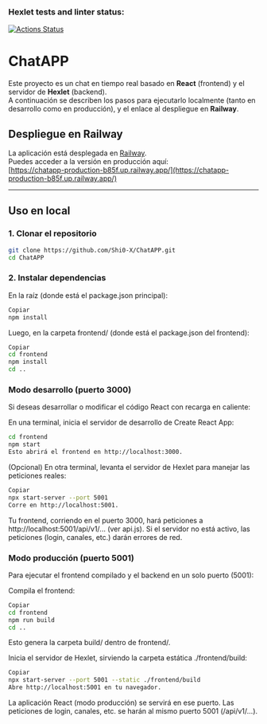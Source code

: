 ### Hexlet tests and linter status:
[![Actions Status](https://github.com/Shi0-X/fullstack-javascript-project-139/actions/workflows/hexlet-check.yml/badge.svg)](https://github.com/Shi0-X/fullstack-javascript-project-139/actions)

# ChatAPP

Este proyecto es un chat en tiempo real basado en **React** (frontend) y el servidor de **Hexlet** (backend).  
A continuación se describen los pasos para ejecutarlo localmente (tanto en desarrollo como en producción), y el enlace al despliegue en **Railway**.

## Despliegue en Railway

La aplicación está desplegada en [Railway](https://railway.app/).  
Puedes acceder a la versión en producción aquí:  
[https://chatapp-production-b85f.up.railway.app/](https://chatapp-production-b85f.up.railway.app/)

---

## Uso en local

### 1. Clonar el repositorio
```bash
git clone https://github.com/Shi0-X/ChatAPP.git
cd ChatAPP
```
### 2. Instalar dependencias
En la raíz (donde está el package.json principal):

```bash
Copiar
npm install
```
Luego, en la carpeta frontend/ (donde está el package.json del frontend):
```bash
Copiar
cd frontend
npm install
cd ..
```
### Modo desarrollo (puerto 3000)
Si deseas desarrollar o modificar el código React con recarga en caliente:

En una terminal, inicia el servidor de desarrollo de Create React App:

```bash
cd frontend
npm start
Esto abrirá el frontend en http://localhost:3000.
```
(Opcional) En otra terminal, levanta el servidor de Hexlet para manejar las peticiones reales:

```bash
Copiar
npx start-server --port 5001
Corre en http://localhost:5001.
```
Tu frontend, corriendo en el puerto 3000, hará peticiones a http://localhost:5001/api/v1/... (ver api.js).
Si el servidor no está activo, las peticiones (login, canales, etc.) darán errores de red.

### Modo producción (puerto 5001)
Para ejecutar el frontend compilado y el backend en un solo puerto (5001):

Compila el frontend:

```bash
Copiar
cd frontend
npm run build
cd ..
```
Esto genera la carpeta build/ dentro de frontend/.

Inicia el servidor de Hexlet, sirviendo la carpeta estática ./frontend/build:

```bash
Copiar
npx start-server --port 5001 --static ./frontend/build
Abre http://localhost:5001 en tu navegador.
```
La aplicación React (modo producción) se servirá en ese puerto.
Las peticiones de login, canales, etc. se harán al mismo puerto 5001 (/api/v1/...). 
